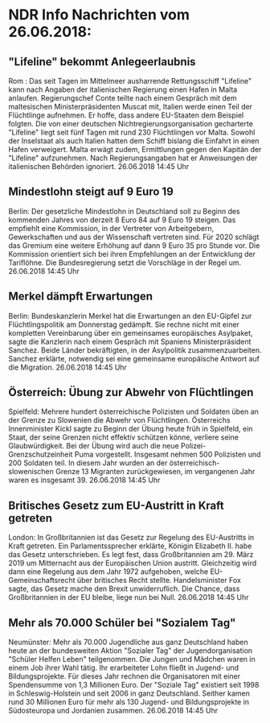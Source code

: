 # NDR Info Nachrichten vom 26.06.2018:


## "Lifeline" bekommt Anlegeerlaubnis
Rom : Das seit Tagen im Mittelmeer ausharrende Rettungsschiff "Lifeline" kann nach Angaben der italienischen Regierung einen Hafen in Malta anlaufen. Regierungschef Conte teilte nach einem Gespräch mit dem maltesischen Ministerpräsidenten Muscat mit, Italien werde einen Teil der Flüchtlinge aufnehmen. Er hoffe, dass andere EU-Staaten dem Beispiel folgten. Die von einer deutschen Nichtregierungsorganisation gecharterte "Lifeline" liegt seit fünf Tagen mit rund 230 Flüchtlingen vor Malta. Sowohl der Inselstaat als auch Italien hatten dem Schiff bislang die Einfahrt in einen Hafen verweigert. Malta erwägt zudem, Ermittlungen gegen den Kapitän der "Lifeline" aufzunehmen. Nach Regierungsangaben hat er Anweisungen der italienischen Behörden ignoriert. 26.06.2018 14:45 Uhr 

## Mindestlohn steigt auf 9 Euro 19
Berlin: Der gesetzliche Mindestlohn in Deutschland soll zu Beginn des kommenden Jahres von derzeit 8 Euro 84 auf 9 Euro 19 steigen. Das empfiehlt eine Kommission, in der Vertreter von Arbeitgebern, Gewerkschaften und aus der Wissenschaft vertreten sind. Für 2020 schlägt das Gremium eine weitere Erhöhung auf dann 9 Euro 35 pro Stunde vor. Die Kommission orientiert sich bei ihren Empfehlungen an der Entwicklung der Tariflöhne. Die Bundesregierung setzt die Vorschläge in der Regel um. 26.06.2018 14:45 Uhr 

## Merkel dämpft Erwartungen
Berlin:	Bundeskanzlerin Merkel hat die Erwartungen an den EU-Gipfel zur Flüchtlingspolitik am Donnerstag gedämpft. Sie rechne nicht mit einer kompletten Vereinbarung über ein gemeinsames europäisches Asylpaket, sagte die Kanzlerin nach einem Gespräch mit Spaniens Ministerpräsident Sanchez. Beide Länder bekräftigten, in der Asylpolitik zusammenzuarbeiten. Sanchez erklärte, notwendig sei eine gemeinsame europäische Antwort auf die Migration. 26.06.2018 14:45 Uhr 

## Österreich: Übung zur Abwehr von Flüchtlingen
Spielfeld: Mehrere hundert österreichische Polizisten und Soldaten üben an der Grenze zu Slowenien die Abwehr von Flüchtlingen. Österreichs Innenminister Kickl sagte zu Beginn der Übung heute früh in Spielfeld, ein Staat, der seine Grenzen nicht effektiv schützen könne, verliere seine Glaubwürdigkeit. Bei der Übung wird auch die neue Polizei-Grenzschutzeinheit Puma vorgestellt. Insgesamt nehmen 500 Polizisten und 200 Soldaten teil. In diesem Jahr wurden an der österreichisch-slowenischen Grenze 13 Migranten zurückgewiesen, im vergangenen Jahr waren es insgesamt 39. 26.06.2018 14:45 Uhr 

## Britisches Gesetz zum EU-Austritt in Kraft getreten
London: 	In Großbritannien ist das Gesetz zur Regelung des EU-Austritts in Kraft getreten. Ein Parlamentssprecher erklärte, Königin Elizabeth II. habe das Gesetz unterschrieben. Es legt fest, dass Großbritannien am 29. März 2019 um Mitternacht aus der Europäischen Union austritt. Gleichzeitig wird dann eine Regelung aus dem Jahr 1972 aufgehoben, welche EU-Gemeinschaftsrecht über britisches Recht stellte. Handelsminister Fox sagte, das Gesetz mache den Brexit unwiderruflich. Die Chance, dass Großbritannien in der EU bleibe, liege nun bei Null. 26.06.2018 14:45 Uhr 

## Mehr als 70.000 Schüler bei "Sozialem Tag"
Neumünster: Mehr als 70.000 Jugendliche aus ganz Deutschland haben heute an der bundesweiten Aktion "Sozialer Tag" der Jugendorganisation "Schüler Helfen Leben" teilgenommen. Die Jungen und Mädchen waren in einem Job ihrer Wahl tätig. Ihr erarbeiteter Lohn fließt in Jugend- und Bildungsprojekte. Für dieses Jahr rechnen die Organisatoren mit einer Spendensumme von 1,3 Millionen Euro. Der "Soziale Tag" existiert seit 1998 in Schleswig-Holstein und seit 2006 in ganz Deutschland. Seither kamen rund 30 Millionen Euro für mehr als 130 Jugend- und Bildungsprojekte in Südosteuropa und Jordanien zusammen. 26.06.2018 14:45 Uhr 
